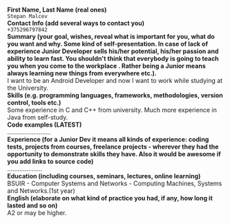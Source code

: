 <br><strong>First Name, Last Name (real ones)</strong>
<br>`Stepan Malcev`
<br><strong>Contact Info (add several ways to contact you)</strong>
<br>`+375296797842`
<br><strong> Summary (your goal, wishes, reveal what is important for you, what do you want and why. Some kind of self-presentation. In case of lack of experience  Junior Developer sells his/her potential, his/her passion and ability to learn fast. You shouldn't think that everybody is going to teach you when you come to the workplace . Rather being a Junior means always learning new things from everywhere etc.). </strong>
<br>I want to be an Android Developer and now I want to work while studying at the University.
<br><strong> Skills (e.g. programming languages, frameworks, methodologies, version control, tools etc.)</strong>
<br>Some experience in C and C++ from university. Much more experience in Java from self-study.
<br><strong> Code examples (LATEST)</strong>
<br>.........................
<br><strong> Experience (for a Junior Dev it means all kinds of experience: coding tests, projects from courses, freelance projects - wherever they had the opportunity to demonstrate skills they have. Also it would be awesome if you add links to source code)</strong>
<br>....................
<br><strong> Education (including courses, seminars, lectures, online learning)</strong>
<br>BSUIR - Computer Systems and Networks - Computing Machines, Systems and Networks.(1st year)
<br><strong> English (elaborate on what kind of practice you had, if any, how long it lasted and so on)</strong>
<br>A2 or may be higher.
